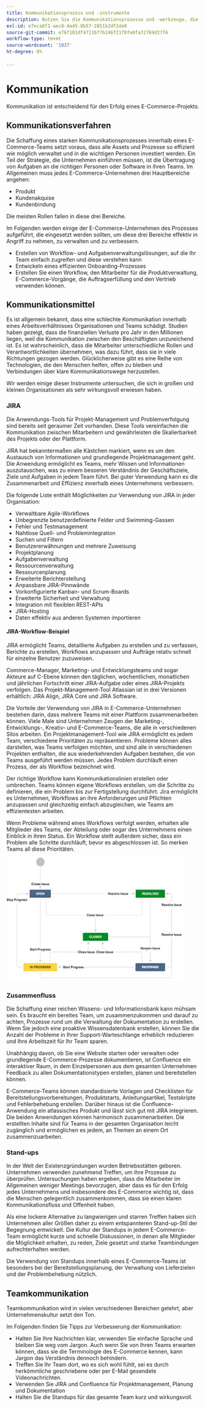 ```yaml
---
title: Kommunikationsprozess und -instrumente
description: Nutzen Sie die Kommunikationsprozesse und -werkzeuge, die den Anforderungen Ihres E-Commerce-Teams entsprechen.
exl-id: e7eca8f1-aec0-4a45-8b57-2851b2df2de0
source-git-commit: e76f101df47116f7b246f21f0fe0fa72769d2776
workflow-type: tm+mt
source-wordcount: '1037'
ht-degree: 0%

---
```


# Kommunikation

Kommunikation ist entscheidend für den Erfolg eines E-Commerce-Projekts.

## Kommunikationsverfahren

Die Schaffung eines starken Kommunikationsprozesses innerhalb eines E-Commerce-Teams setzt voraus, dass alle Assets und Prozesse so effizient wie möglich verwaltet und in die wichtigen Personen investiert werden. Ein Teil der Strategie, die Unternehmen einführen müssen, ist die Übertragung von Aufgaben an die richtigen Personen oder Software in ihren Teams. Im Allgemeinen muss jedes E-Commerce-Unternehmen drei Hauptbereiche angehen:

- Produkt
- Kundenakquise
- Kundenbindung

Die meisten Rollen fallen in diese drei Bereiche.

Im Folgenden werden einige der E-Commerce-Unternehmen des Prozesses aufgeführt, die eingesetzt werden sollten, um diese drei Bereiche effektiv in Angriff zu nehmen, zu verwalten und zu verbessern.

- Erstellen von Workflow- und Aufgabenverwaltungslösungen, auf die Ihr Team einfach zugreifen und diese verstehen kann
- Entwickeln eines effizienten Onboarding-Prozesses
- Erstellen Sie einen Workflow, den Mitarbeiter für die Produktverwaltung, E-Commerce-Vorgänge, die Auftragserfüllung und den Vertrieb verwenden können.

## Kommunikationsmittel

Es ist allgemein bekannt, dass eine schlechte Kommunikation innerhalb eines Arbeitsverhältnisses Organisationen und Teams schädigt. Studien haben gezeigt, dass die finanziellen Verluste pro Jahr in den Millionen liegen, weil die Kommunikation zwischen den Beschäftigten unzureichend ist. Es ist wahrscheinlich, dass die Mitarbeiter unterschiedliche Rollen und Verantwortlichkeiten übernehmen, was dazu führt, dass sie in viele Richtungen gezogen werden. Glücklicherweise gibt es eine Reihe von Technologien, die den Menschen helfen, offen zu bleiben und Verbindungen über klare Kommunikationswege herzustellen.

Wir werden einige dieser Instrumente untersuchen, die sich in großen und kleinen Organisationen als sehr wirkungsvoll erwiesen haben.

### JIRA

Die Anwendungs-Tools für Projekt-Management und Problemverfolgung sind bereits seit geraumer Zeit vorhanden. Diese Tools vereinfachen die Kommunikation zwischen Mitarbeitern und gewährleisten die Skalierbarkeit des Projekts oder der Plattform.

JIRA hat bekanntermaßen alle Kästchen markiert, wenn es um den Austausch von Informationen und grundlegende Projektmanagement geht. Die Anwendung ermöglicht es Teams, mehr Wissen und Informationen auszutauschen, was zu einem besseren Verständnis der Geschäftsziele, Ziele und Aufgaben in jedem Team führt. Bei guter Verwendung kann es die Zusammenarbeit und Effizienz innerhalb eines Unternehmens verbessern.

Die folgende Liste enthält Möglichkeiten zur Verwendung von JIRA in jeder Organisation:

- Verwaltbare Agile-Workflows
- Unbegrenzte benutzerdefinierte Felder und Swimming-Gassen
- Fehler und Testmanagement
- Nahtlose Quell- und Problemintegration
- Suchen und Filtern
- Benutzererwähnungen und mehrere Zuweisung
- Projektplanung
- Aufgabenverwaltung
- Ressourcenverwaltung
- Ressourcenplanung
- Erweiterte Berichterstellung
- Anpassbare JIRA-Pinnwände
- Vorkonfigurierte Kanban- und Scrum-Boards
- Erweiterte Sicherheit und Verwaltung
- Integration mit flexiblen REST-APIs
- JIRA-Hosting
- Daten effektiv aus anderen Systemen importieren

#### JIRA-Workflow-Beispiel

JIRA ermöglicht Teams, detaillierte Aufgaben zu erstellen und zu verfassen, Berichte zu erstellen, Workflows anzupassen und Aufträge relativ schnell für einzelne Benutzer zuzuweisen.

Commerce-Manager, Marketing- und Entwicklungsteams und sogar Akteure auf C-Ebene können den täglichen, wöchentlichen, monatlichen und jährlichen Fortschritt einer JIRA-Aufgabe oder eines JIRA-Projekts verfolgen. Das Projekt-Management-Tool Atlassian ist in drei Versionen erhältlich: JIRA Align, JIRA Core und JIRA Software.

Die Vorteile der Verwendung von JIRA in E-Commerce-Unternehmen bestehen darin, dass mehrere Teams mit einer Plattform zusammenarbeiten können. Viele Male sind Unternehmen Zeugen der Marketing-, Entwicklungs-, Kreativ- und E-Commerce-Teams, die alle in verschiedenen Silos arbeiten. Ein Projektmanagement-Tool wie JIRA ermöglicht es jedem Team, verschiedene Prioritäten zu repräsentieren. Probleme können alles darstellen, was Teams verfolgen möchten, und sind alle in verschiedenen Projekten enthalten, die aus wiederkehrenden Aufgaben bestehen, die von Teams ausgeführt werden müssen. Jedes Problem durchläuft einen Prozess, der als Workflow bezeichnet wird.

Der richtige Workflow kann Kommunikationslinien erstellen oder umbrechen. Teams können eigene Workflows erstellen, um die Schritte zu definieren, die ein Problem bis zur Fertigstellung durchführt. Jira ermöglicht es Unternehmen, Workflows an ihre Anforderungen und Pflichten anzupassen und gleichzeitig einfach abzugleichen, wie Teams am effizientesten arbeiten.

Wenn Probleme während eines Workflows verfolgt werden, erhalten alle Mitglieder des Teams, der Abteilung oder sogar des Unternehmens einen Einblick in ihren Status. Ein Workflow stellt außerdem sicher, dass ein Problem alle Schritte durchläuft, bevor es abgeschlossen ist. So merken Teams all diese Prioritäten.

![JIRA-Workflow-Beispieldiagramm](../../assets/playbooks/jira-workflow-example.png)

### Zusammenfluss

Die Schaffung einer reichen Wissens- und Informationsbank kann mühsam sein. Es braucht ein bereites Team, um zusammenzukommen und darauf zu achten, Prozesse rund um die Verwaltung der Dokumentation zu erstellen. Wenn Sie jedoch eine proaktive Wissensdatenbank erstellen, können Sie die Anzahl der Probleme in Ihrer Support-Warteschlange erheblich reduzieren und Ihre Arbeitszeit für Ihr Team sparen.

Unabhängig davon, ob Sie eine Website starten oder verwalten oder grundlegende E-Commerce-Prozesse dokumentieren, ist Confluence ein interaktiver Raum, in dem Einzelpersonen aus dem gesamten Unternehmen Feedback zu allen Dokumentationstypen erstellen, planen und bereitstellen können.

E-Commerce-Teams können standardisierte Vorlagen und Checklisten für Bereitstellungsvorbereitungen, Produktstarts, Anleitungsartikel, Testskripte und Fehlerbehebung erstellen. Darüber hinaus ist die Confluence-Anwendung ein atlassisches Produkt und lässt sich gut mit JIRA integrieren. Die beiden Anwendungen können harmonisch zusammenarbeiten. Die erstellten Inhalte sind für Teams in der gesamten Organisation leicht zugänglich und ermöglichen es jedem, an Themen an einem Ort zusammenzuarbeiten.

### Stand-ups

In der Welt der Existenzgründungen wurden Betriebsstätten geboren. Unternehmen verwenden zunehmend Treffen, um ihre Prozesse zu überprüfen. Untersuchungen haben ergeben, dass die Mitarbeiter im Allgemeinen weniger Meetings bevorzugen, aber dass es für den Erfolg jedes Unternehmens und insbesondere des E-Commerce wichtig ist, dass die Menschen gelegentlich zusammenkommen, dass sie einen klaren Kommunikationsfluss und Offenheit haben.

Als eine lockere Alternative zu langwierigen und starren Treffen haben sich Unternehmen aller Größen daher zu einem entspannteren Stand-up-Stil der Begegnung entwickelt. Die Kultur der Standups in jedem E-Commerce-Team ermöglicht kurze und schnelle Diskussionen, in denen alle Mitglieder die Möglichkeit erhalten, zu reden, Ziele gesetzt und starke Teambindungen aufrechterhalten werden.

Die Verwendung von Standups innerhalb eines E-Commerce-Teams ist besonders bei der Bereitstellungsplanung, der Verwaltung von Lieferzielen und der Problembehebung nützlich.

## Teamkommunikation

Teamkommunikation wird in vielen verschiedenen Bereichen gelehrt, aber Unternehmenskultur setzt den Ton.

Im Folgenden finden Sie Tipps zur Verbesserung der Kommunikation:

- Halten Sie Ihre Nachrichten klar, verwenden Sie einfache Sprache und bleiben Sie weg vom Jargon. Auch wenn Sie von Ihren Teams erwarten können, dass sie die Terminologie des E-Commerce kennen, kann Jargon das Verständnis dennoch behindern.
- Treffen Sie Ihr Team dort, wo es sich wohl fühlt, sei es durch herkömmliche geschriebene oder per E-Mail gesendete Videonachrichten.
- Verwenden Sie JIRA und Confluence für Projektmanagement, Planung und Dokumentation
- Halten Sie die Standups für das gesamte Team kurz und wirkungsvoll.
